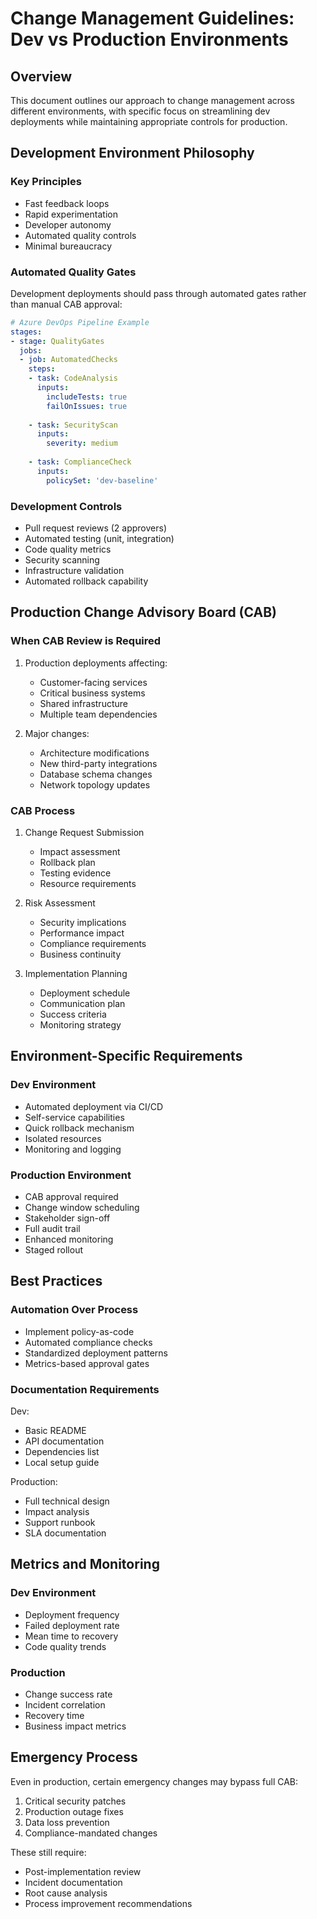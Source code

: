# Change Management Guidelines: Dev vs Production Environments

## Overview
This document outlines our approach to change management across different environments, with specific focus on streamlining dev deployments while maintaining appropriate controls for production.

## Development Environment Philosophy

### Key Principles
- Fast feedback loops
- Rapid experimentation
- Developer autonomy
- Automated quality controls
- Minimal bureaucracy

### Automated Quality Gates
Development deployments should pass through automated gates rather than manual CAB approval:

```yaml
# Azure DevOps Pipeline Example
stages:
- stage: QualityGates
  jobs:
  - job: AutomatedChecks
    steps:
    - task: CodeAnalysis
      inputs:
        includeTests: true
        failOnIssues: true
    
    - task: SecurityScan
      inputs:
        severity: medium
        
    - task: ComplianceCheck
      inputs:
        policySet: 'dev-baseline'
```

### Development Controls
- Pull request reviews (2 approvers)
- Automated testing (unit, integration)
- Code quality metrics
- Security scanning
- Infrastructure validation
- Automated rollback capability

## Production Change Advisory Board (CAB)

### When CAB Review is Required
1. Production deployments affecting:
   - Customer-facing services
   - Critical business systems
   - Shared infrastructure
   - Multiple team dependencies
   
2. Major changes:
   - Architecture modifications
   - New third-party integrations
   - Database schema changes
   - Network topology updates

### CAB Process
1. Change Request Submission
   - Impact assessment
   - Rollback plan
   - Testing evidence
   - Resource requirements

2. Risk Assessment
   - Security implications
   - Performance impact
   - Compliance requirements
   - Business continuity

3. Implementation Planning
   - Deployment schedule
   - Communication plan
   - Success criteria
   - Monitoring strategy

## Environment-Specific Requirements

### Dev Environment
- Automated deployment via CI/CD
- Self-service capabilities
- Quick rollback mechanism
- Isolated resources
- Monitoring and logging

### Production Environment
- CAB approval required
- Change window scheduling
- Stakeholder sign-off
- Full audit trail
- Enhanced monitoring
- Staged rollout

## Best Practices

### Automation Over Process
- Implement policy-as-code
- Automated compliance checks
- Standardized deployment patterns
- Metrics-based approval gates

### Documentation Requirements
Dev:
- Basic README
- API documentation
- Dependencies list
- Local setup guide

Production:
- Full technical design
- Impact analysis
- Support runbook
- SLA documentation

## Metrics and Monitoring

### Dev Environment
- Deployment frequency
- Failed deployment rate
- Mean time to recovery
- Code quality trends

### Production
- Change success rate
- Incident correlation
- Recovery time
- Business impact metrics

## Emergency Process
Even in production, certain emergency changes may bypass full CAB:
1. Critical security patches
2. Production outage fixes
3. Data loss prevention
4. Compliance-mandated changes

These still require:
- Post-implementation review
- Incident documentation
- Root cause analysis
- Process improvement recommendations
